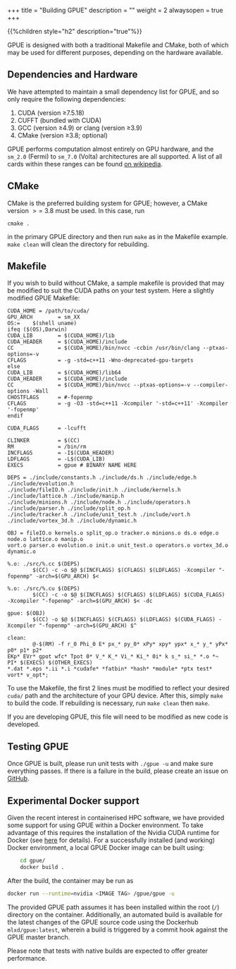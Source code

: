 +++
title = "Building GPUE"
description = ""
weight = 2
alwaysopen = true
+++

{{%children style="h2" description="true"%}}

GPUE is designed with both a traditional Makefile and CMake, both of which may be used for different purposes, depending on the hardware available.

## Dependencies and Hardware

We have attempted to maintain a small dependency list for GPUE, and so only require the following dependencies:

1. CUDA (version $\geq$7.5.18)
2. CUFFT (bundled with CUDA)
3. GCC (version $\geq$4.9) or clang (version $\geq$3.9)
4. CMake (version $\geq$3.8; optional)

GPUE performs computation almost entirely on GPU hardware, and the `sm_2.0` (Fermi) to `sm_7.0` (Volta) architectures are all supported.
A list of all cards within these ranges can be found [on wikipedia](https://en.wikipedia.org/wiki/CUDA#GPUs_supported).

## CMake

CMake is the preferred building system for GPUE; however, a CMake version $>=$ 3.8 must be used.
In this case, run 

```
cmake .
```

in the primary GPUE directory and then run `make` as in the Makefile example.
`make clean` will clean the directory for rebuilding.

## Makefile
If you wish to build without CMake, a sample makefile is provided that may 
be modified to suit the CUDA paths on your test system. Here a slightly 
modified GPUE Makefile:

```
CUDA_HOME = /path/to/cuda/
GPU_ARCH        = sm_XX
OS:=    $(shell uname)
ifeq ($(OS),Darwin)
CUDA_LIB        = $(CUDA_HOME)/lib
CUDA_HEADER     = $(CUDA_HOME)/include
CC              = $(CUDA_HOME)/bin/nvcc -ccbin /usr/bin/clang --ptxas-options=-v
CFLAGS          = -g -std=c++11 -Wno-deprecated-gpu-targets
else
CUDA_LIB        = $(CUDA_HOME)/lib64
CUDA_HEADER     = $(CUDA_HOME)/include
CC              = $(CUDA_HOME)/bin/nvcc --ptxas-options=-v --compiler-options -Wall
CHOSTFLAGS      = #-fopenmp
CFLAGS          = -g -O3 -std=c++11 -Xcompiler '-std=c++11' -Xcompiler '-fopenmp'
endif

CUDA_FLAGS      = -lcufft

CLINKER         = $(CC)
RM              = /bin/rm
INCFLAGS        = -I$(CUDA_HEADER)
LDFLAGS         = -L$(CUDA_LIB)
EXECS           = gpue # BINARY NAME HERE

DEPS = ./include/constants.h ./include/ds.h ./include/edge.h ./include/evolution.h 
./include/fileIO.h ./include/init.h ./include/kernels.h ./include/lattice.h ./include/manip.h
./include/minions.h ./include/node.h ./include/operators.h ./include/parser.h ./include/split_op.h
./include/tracker.h ./include/unit_test.h ./include/vort.h ./include/vortex_3d.h ./include/dynamic.h

OBJ = fileIO.o kernels.o split_op.o tracker.o minions.o ds.o edge.o node.o lattice.o manip.o
vort.o parser.o evolution.o init.o unit_test.o operators.o vortex_3d.o dynamic.o

%.o: ./src/%.cc $(DEPS)
        $(CC) -c -o $@ $(INCFLAGS) $(CFLAGS) $(LDFLAGS) -Xcompiler "-fopenmp" -arch=$(GPU_ARCH) $<

%.o: ./src/%.cu $(DEPS)
        $(CC) -c -o $@ $(INCFLAGS) $(CFLAGS) $(LDFLAGS) $(CUDA_FLAGS) -Xcompiler "-fopenmp" -arch=$(GPU_ARCH) $< -dc

gpue: $(OBJ)
        $(CC) -o $@ $(INCFLAGS) $(CFLAGS) $(LDFLAGS) $(CUDA_FLAGS) -Xcompiler "-fopenmp" -arch=$(GPU_ARCH) $^

clean:
        @-$(RM) -f r_0 Phi_0 E* px_* py_0* xPy* xpy* ypx* x_* y_* yPx* p0* p1* p2*
EKp* EVr* gpot wfc* Tpot 0* V_* K_* Vi_* Ki_* 0i* k s_* si_* *.o *~ PI* $(EXECS) $(OTHER_EXECS)
*.dat *.eps *.ii *.i *cudafe* *fatbin* *hash* *module* *ptx test* vort* v_opt*;
```

To use the Makefile, the first 2 lines must be modified to reflect your desired `cuda/` path and the architecture of your GPU device.
After this, simply `make` to build the code.
If rebuilding is necessary, run `make clean` then `make`.

If you are developing GPUE, this file will need to be modified as new code is developed.

## Testing GPUE

Once GPUE is built, please run unit tests with `./gpue -u` and make sure everything passes.
If there is a failure in the build, please create an issue on [GitHub](https://github.com/GPUE-group/GPUE).


## Experimental Docker support
Given the recent interest in containerised HPC software, we have provided some support for using GPUE within
a Docker environment. To take advantage of this requires the installation of the Nvidia CUDA runtime for Docker
(see [here](https://github.com/NVIDIA/nvidia-docker) for details). For a successfully installed (and working)
Docker environment, a local GPUE Docker image can be built using:
```bash
    cd gpue/
    docker build .
```

After the build, the container may be run as
```bash
docker run --runtime=nvidia <IMAGE TAG> /gpue/gpue -u
```
The provided GPUE path assumes it has been installed within the root (`/`) directory on the container.
Additionally, an automated build is available for the latest changes of the GPUE source code using the Dockerhub
`mlxd/gpue:latest`, wherein a build is triggered by a commit hook against the GPUE master branch.

Please note that tests with native builds are expected to offer greater performance.

<script type="text/javascript" async
  src="https://cdnjs.cloudflare.com/ajax/libs/mathjax/2.7.4/MathJax.js?config=TeX-MML-AM_CHTML">
</script>
<script type="text/x-mathjax-config">
MathJax.Hub.Config({
  tex2jax: {
    inlineMath: [['$','$'], ['\\(','\\)']],
    displayMath: [['$$','$$'], ['\[','\]']],
    processEscapes: true,
    processEnvironments: true,
    skipTags: ['script', 'noscript', 'style', 'textarea', 'pre','code'],
    TeX: { equationNumbers: { autoNumber: "AMS" },
         extensions: ["AMSmath.js", "AMSsymbols.js"] }
  }
});
</script>

